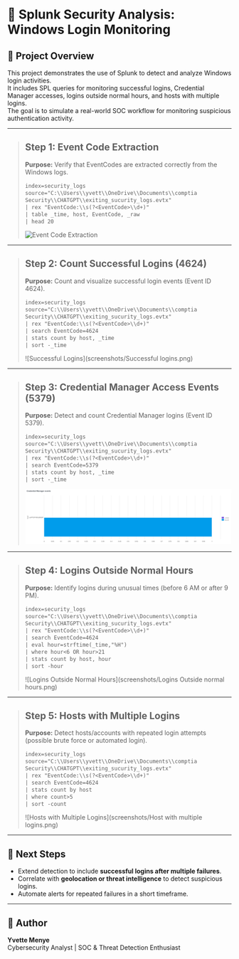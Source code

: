 # 🚨 Splunk Security Analysis: Windows Login Monitoring

## 📌 Project Overview
This project demonstrates the use of Splunk to detect and analyze Windows login activities.  
It includes SPL queries for monitoring successful logins, Credential Manager accesses, logins outside normal hours, and hosts with multiple logins.  
The goal is to simulate a real-world SOC workflow for monitoring suspicious authentication activity.

---

> ## Step 1: Event Code Extraction
> **Purpose:** Verify that EventCodes are extracted correctly from the Windows logs.
>
> ```spl
> index=security_logs source="C:\\Users\\yvett\\OneDrive\\Documents\\comptia Security\\CHATGPT\\exiting_sucurity_logs.evtx"
> | rex "EventCode:\\s(?<EventCode>\\d+)"
> | table _time, host, EventCode, _raw
> | head 20
> ```
>
> ![Event Code Extraction](screenshots/eventcode_extraction.png)

---

> ## Step 2: Count Successful Logins (4624)
> **Purpose:** Count and visualize successful login events (Event ID 4624).
>
> ```spl
> index=security_logs source="C:\\Users\\yvett\\OneDrive\\Documents\\comptia Security\\CHATGPT\\exiting_sucurity_logs.evtx"
> | rex "EventCode:\\s(?<EventCode>\\d+)"
> | search EventCode=4624
> | stats count by host, _time
> | sort -_time
> ```
>
> ![Successful Logins](screenshots/Successful logins.png)

---

> ## Step 3: Credential Manager Access Events (5379)
> **Purpose:** Detect and count Credential Manager logins (Event ID 5379).
>
> ```spl
> index=security_logs source="C:\\Users\\yvett\\OneDrive\\Documents\\comptia Security\\CHATGPT\\exiting_sucurity_logs.evtx"
> | rex "EventCode:\\s(?<EventCode>\\d+)"
> | search EventCode=5379
> | stats count by host, _time
> | sort -_time
> ```
>
> ![Credential Manager Access](screenshots/Credential_Manager_Access.png)

---

> ## Step 4: Logins Outside Normal Hours
> **Purpose:** Identify logins during unusual times (before 6 AM or after 9 PM).
>
> ```spl
> index=security_logs source="C:\\Users\\yvett\\OneDrive\\Documents\\comptia Security\\CHATGPT\\exiting_sucurity_logs.evtx"
> | rex "EventCode:\\s(?<EventCode>\\d+)"
> | search EventCode=4624
> | eval hour=strftime(_time,"%H")
> | where hour<6 OR hour>21
> | stats count by host, hour
> | sort -hour
> ```
>
> ![Logins Outside Normal Hours](screenshots/Logins Outside normal hours.png)

---

> ## Step 5: Hosts with Multiple Logins
> **Purpose:** Detect hosts/accounts with repeated login attempts (possible brute force or automated login).
>
> ```spl
> index=security_logs source="C:\\Users\\yvett\\OneDrive\\Documents\\comptia Security\\CHATGPT\\exiting_sucurity_logs.evtx"
> | rex "EventCode:\\s(?<EventCode>\\d+)"
> | search EventCode=4624
> | stats count by host
> | where count>5
> | sort -count
> ```
>
> ![Hosts with Multiple Logins](screenshots/Host with multiple logins.png)

---

## 🚀 Next Steps
- Extend detection to include **successful logins after multiple failures**.  
- Correlate with **geolocation or threat intelligence** to detect suspicious logins.  
- Automate alerts for repeated failures in a short timeframe.

---

## 👤 Author
**Yvette Menye**  
Cybersecurity Analyst | SOC & Threat Detection Enthusiast
